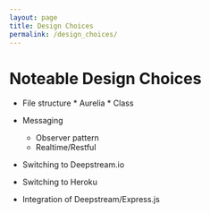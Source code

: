 ```yaml
---
layout: page
title: Design Choices
permalink: /design_choices/
---
```

# Noteable Design Choices
* File structure
        * Aurelia
        * Class

* Messaging
    * Observer pattern
    * Realtime/Restful

* Switching to Deepstream.io
* Switching to Heroku
* Integration of Deepstream/Express.js